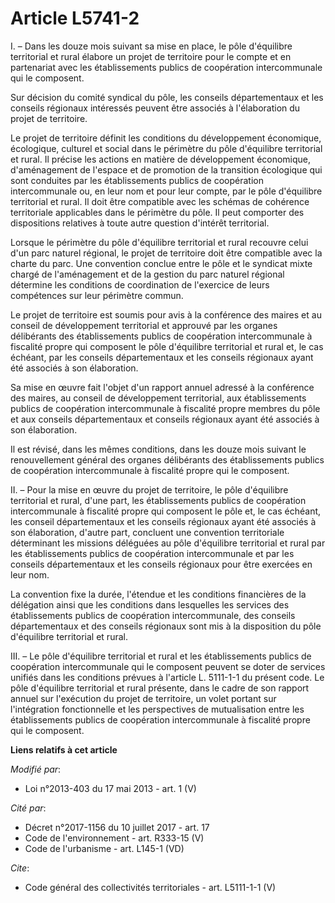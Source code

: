 # Article L5741-2

I. – Dans les douze mois suivant sa mise en place, le pôle d'équilibre territorial et rural élabore un projet de territoire
pour le compte et en partenariat avec les établissements publics de coopération intercommunale qui le composent.

Sur décision du comité syndical du pôle, les conseils départementaux et les conseils régionaux intéressés peuvent être
associés à l'élaboration du projet de territoire.

Le projet de territoire définit les conditions du développement économique, écologique, culturel et social dans le périmètre
du pôle d'équilibre territorial et rural. Il précise les actions en matière de développement économique, d'aménagement de
l'espace et de promotion de la transition écologique qui sont conduites par les établissements publics de coopération
intercommunale ou, en leur nom et pour leur compte, par le pôle d'équilibre territorial et rural. Il doit être compatible
avec les schémas de cohérence territoriale applicables dans le périmètre du pôle. Il peut comporter des dispositions
relatives à toute autre question d'intérêt territorial.

Lorsque le périmètre du pôle d'équilibre territorial et rural recouvre celui d'un parc naturel régional, le projet de
territoire doit être compatible avec la charte du parc. Une convention conclue entre le pôle et le syndicat mixte chargé de
l'aménagement et de la gestion du parc naturel régional détermine les conditions de coordination de l'exercice de leurs
compétences sur leur périmètre commun.

Le projet de territoire est soumis pour avis à la conférence des maires et au conseil de développement territorial et
approuvé par les organes délibérants des établissements publics de coopération intercommunale à fiscalité propre qui
composent le pôle d'équilibre territorial et rural et, le cas échéant, par les conseils départementaux et les conseils
régionaux ayant été associés à son élaboration.

Sa mise en œuvre fait l'objet d'un rapport annuel adressé à la conférence des maires, au conseil de développement
territorial, aux établissements publics de coopération intercommunale à fiscalité propre membres du pôle et aux conseils
départementaux et conseils régionaux ayant été associés à son élaboration.

Il est révisé, dans les mêmes conditions, dans les douze mois suivant le renouvellement général des organes délibérants des
établissements publics de coopération intercommunale à fiscalité propre qui le composent.

II. – Pour la mise en œuvre du projet de territoire, le pôle d'équilibre territorial et rural, d'une part, les établissements
publics de coopération intercommunale à fiscalité propre qui composent le pôle et, le cas échéant, les conseil départementaux
et les conseils régionaux ayant été associés à son élaboration, d'autre part, concluent une convention territoriale
déterminant les missions déléguées au pôle d'équilibre territorial et rural par les établissements publics de coopération
intercommunale et par les conseils départementaux et les conseils régionaux pour être exercées en leur nom.

La convention fixe la durée, l'étendue et les conditions financières de la délégation ainsi que les conditions dans
lesquelles les services des établissements publics de coopération intercommunale, des conseils départementaux et des conseils
régionaux sont mis à la disposition du pôle d'équilibre territorial et rural.

III. – Le pôle d'équilibre territorial et rural et les établissements publics de coopération intercommunale qui le composent
peuvent se doter de services unifiés dans les conditions prévues à l'article L. 5111-1-1 du présent code. Le pôle d'équilibre
territorial et rural présente, dans le cadre de son rapport annuel sur l'exécution du projet de territoire, un volet portant
sur l'intégration fonctionnelle et les perspectives de mutualisation entre les établissements publics de coopération
intercommunale à fiscalité propre qui le composent.

**Liens relatifs à cet article**

_Modifié par_:

  - Loi n°2013-403 du 17 mai 2013 - art. 1 (V)

_Cité par_:

  - Décret n°2017-1156 du 10 juillet 2017 - art. 17
  - Code de l'environnement - art. R333-15 (V)
  - Code de l'urbanisme - art. L145-1 (VD)

_Cite_:

  - Code général des collectivités territoriales - art. L5111-1-1 (V)
